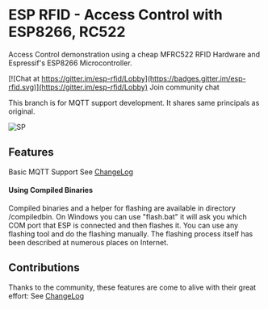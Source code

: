 # ESP RFID - Access Control with ESP8266, RC522
Access Control demonstration using a cheap MFRC522 RFID Hardware and Espressif's ESP8266 Microcontroller.

[![Chat at https://gitter.im/esp-rfid/Lobby](https://badges.gitter.im/esp-rfid.svg)](https://gitter.im/esp-rfid/Lobby) Join community chat

This branch is for MQTT support development. It shares same principals as original.

![SP](https://github.com/omersiar/esp-rfid/raw/mqtt/demo/settings.png)

## Features
Basic MQTT Support
See [ChangeLog](https://github.com/omersiar/esp-rfid/blob/mqtt/CHANGELOG.md)

#### Using Compiled Binaries
Compiled binaries and a helper for flashing are available in directory /compiledbin. On Windows you can use "flash.bat" it will ask you which COM port that ESP is connected and then flashes it. You can use any flashing tool and do the flashing manually. The flashing process itself has been described at numerous places on Internet.

## Contributions
Thanks to the community, these features are come to alive with their great effort:
See [ChangeLog](https://github.com/omersiar/esp-rfid/blob/master/CHANGELOG.md)
